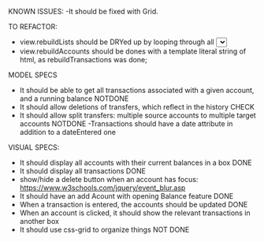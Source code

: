 KNOWN ISSUES:
-It should be fixed with Grid.

TO REFACTOR:
- view.rebuildLists should be DRYed up by looping through all <select> elements and filling with existing accounts
- view.rebuildAccounts should be dones with a template literal string of html,
as rebuildTransactions was done;


MODEL SPECS

- It should be able to get all transactions associated with a given account, and a running balance NOTDONE
- It should allow deletions of transfers, which reflect in the history CHECK
- It should allow split transfers: multiple source accounts to multiple target accounts NOTDONE
-Transactions should have a date attribute in addition to a dateEntered one



VISUAL SPECS:
- It should display all accounts with their current balances in a box DONE
- It should display all transactions DONE
- show/hide a delete button when an account has focus: https://www.w3schools.com/jquery/event_blur.asp
- It should have an add Acount with opening Balance feature DONE
- When a transaction is entered, the accounts should be updated DONE
- When an account is clicked, it should show the relevant transactions in another box
- It should use css-grid to organize things NOT DONE
